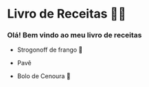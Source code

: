 # Livro de Receitas  👨‍🍳

### Olá! Bem vindo ao meu livro de receitas

 - Strogonoff de frango 🐔

 - Pavê

 - Bolo de Cenoura 🥕

